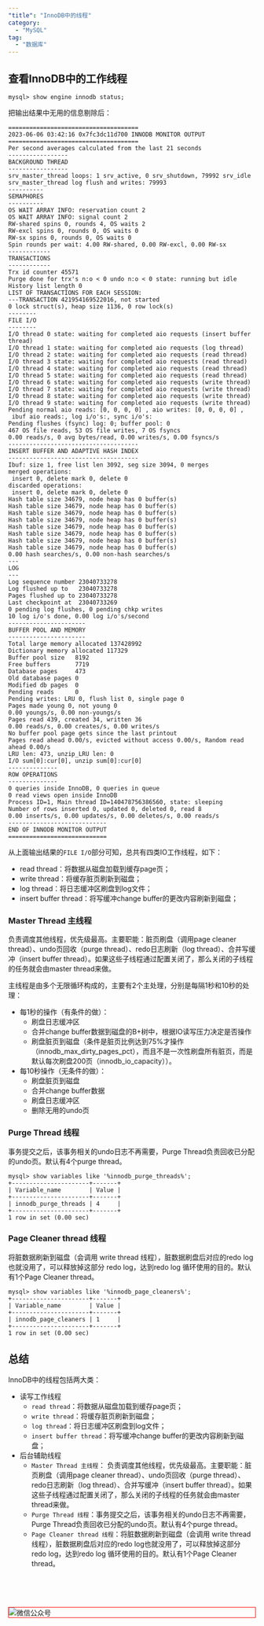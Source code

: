 ```yaml
---
"title": "InnoDB中的线程"
category:
  - "MySQL"
tag:
  - "数据库"
---
```


## 查看InnoDB中的工作线程

```
mysql> show engine innodb status;
```

把输出结果中无用的信息剔除后：

```
=====================================
2023-06-06 03:42:16 0x7fc3dc11d700 INNODB MONITOR OUTPUT
=====================================
Per second averages calculated from the last 21 seconds
-----------------
BACKGROUND THREAD
-----------------
srv_master_thread loops: 1 srv_active, 0 srv_shutdown, 79992 srv_idle
srv_master_thread log flush and writes: 79993
----------
SEMAPHORES
----------
OS WAIT ARRAY INFO: reservation count 2
OS WAIT ARRAY INFO: signal count 2
RW-shared spins 0, rounds 4, OS waits 2
RW-excl spins 0, rounds 0, OS waits 0
RW-sx spins 0, rounds 0, OS waits 0
Spin rounds per wait: 4.00 RW-shared, 0.00 RW-excl, 0.00 RW-sx
------------
TRANSACTIONS
------------
Trx id counter 45571
Purge done for trx's n:o < 0 undo n:o < 0 state: running but idle
History list length 0
LIST OF TRANSACTIONS FOR EACH SESSION:
---TRANSACTION 421954169522016, not started
0 lock struct(s), heap size 1136, 0 row lock(s)
--------
FILE I/O
--------
I/O thread 0 state: waiting for completed aio requests (insert buffer thread)
I/O thread 1 state: waiting for completed aio requests (log thread)
I/O thread 2 state: waiting for completed aio requests (read thread)
I/O thread 3 state: waiting for completed aio requests (read thread)
I/O thread 4 state: waiting for completed aio requests (read thread)
I/O thread 5 state: waiting for completed aio requests (read thread)
I/O thread 6 state: waiting for completed aio requests (write thread)
I/O thread 7 state: waiting for completed aio requests (write thread)
I/O thread 8 state: waiting for completed aio requests (write thread)
I/O thread 9 state: waiting for completed aio requests (write thread)
Pending normal aio reads: [0, 0, 0, 0] , aio writes: [0, 0, 0, 0] ,
 ibuf aio reads:, log i/o's:, sync i/o's:
Pending flushes (fsync) log: 0; buffer pool: 0
467 OS file reads, 53 OS file writes, 7 OS fsyncs
0.00 reads/s, 0 avg bytes/read, 0.00 writes/s, 0.00 fsyncs/s
-------------------------------------
INSERT BUFFER AND ADAPTIVE HASH INDEX
-------------------------------------
Ibuf: size 1, free list len 3092, seg size 3094, 0 merges
merged operations:
 insert 0, delete mark 0, delete 0
discarded operations:
 insert 0, delete mark 0, delete 0
Hash table size 34679, node heap has 0 buffer(s)
Hash table size 34679, node heap has 0 buffer(s)
Hash table size 34679, node heap has 0 buffer(s)
Hash table size 34679, node heap has 0 buffer(s)
Hash table size 34679, node heap has 0 buffer(s)
Hash table size 34679, node heap has 0 buffer(s)
Hash table size 34679, node heap has 0 buffer(s)
Hash table size 34679, node heap has 0 buffer(s)
0.00 hash searches/s, 0.00 non-hash searches/s
---
LOG
---
Log sequence number 23040733278
Log flushed up to   23040733278
Pages flushed up to 23040733278
Last checkpoint at  23040733269
0 pending log flushes, 0 pending chkp writes
10 log i/o's done, 0.00 log i/o's/second
----------------------
BUFFER POOL AND MEMORY
----------------------
Total large memory allocated 137428992
Dictionary memory allocated 117329
Buffer pool size   8192
Free buffers       7719
Database pages     473
Old database pages 0
Modified db pages  0
Pending reads      0
Pending writes: LRU 0, flush list 0, single page 0
Pages made young 0, not young 0
0.00 youngs/s, 0.00 non-youngs/s
Pages read 439, created 34, written 36
0.00 reads/s, 0.00 creates/s, 0.00 writes/s
No buffer pool page gets since the last printout
Pages read ahead 0.00/s, evicted without access 0.00/s, Random read ahead 0.00/s
LRU len: 473, unzip_LRU len: 0
I/O sum[0]:cur[0], unzip sum[0]:cur[0]
--------------
ROW OPERATIONS
--------------
0 queries inside InnoDB, 0 queries in queue
0 read views open inside InnoDB
Process ID=1, Main thread ID=140478756386560, state: sleeping
Number of rows inserted 0, updated 0, deleted 0, read 8
0.00 inserts/s, 0.00 updates/s, 0.00 deletes/s, 0.00 reads/s
----------------------------
END OF INNODB MONITOR OUTPUT
============================
```

从上面输出结果的`FILE I/O`部分可知，总共有四类IO工作线程，如下：
- read thread：将数据从磁盘加载到缓存page页；
- write thread：将缓存脏页刷新到磁盘；
- log thread：将日志缓冲区刷盘到log文件；
- insert buffer thread：将写缓冲change buffer的更改内容刷新到磁盘；



### Master Thread 主线程

负责调度其他线程，优先级最高。主要职能：脏页刷盘（调用page cleaner thread）、undo页回收（purge thread）、redo日志刷新（log thread）、合并写缓冲（insert buffer thread）。如果这些子线程通过配置关闭了，那么关闭的子线程的任务就会由master thread来做。

主线程是由多个无限循环构成的，主要有2个主处理，分别是每隔1秒和10秒的处理：

- 每1秒的操作（有条件的做）：
  - 刷盘日志缓冲区
  - 合并change buffer数据到磁盘的B+树中，根据IO读写压力决定是否操作
  - 刷盘脏页到磁盘（条件是脏页比例达到75%才操作（innodb_max_dirty_pages_pct），而且不是一次性刷盘所有脏页，而是默认每次刷盘200页（innodb_io_capacity））。
- 每10秒操作（无条件的做）：
  - 刷盘脏页到磁盘
  - 合并change buffer数据
  - 刷盘日志缓冲区
  - 删除无用的undo页


### Purge Thread 线程

事务提交之后，该事务相关的undo日志不再需要，Purge Thread负责回收已分配的undo页。默认有4个purge thread。

```
mysql> show variables like '%innodb_purge_threads%';
+----------------------+-------+
| Variable_name        | Value |
+----------------------+-------+
| innodb_purge_threads | 4     |
+----------------------+-------+
1 row in set (0.00 sec)
```

### Page Cleaner thread 线程

将脏数据刷新到磁盘（会调用 write thread 线程），脏数据刷盘后对应的redo log也就没用了，可以释放掉这部分 redo log，达到redo log 循环使用的目的。默认有1个Page Cleaner thread。

```
mysql> show variables like '%innodb_page_cleaners%';
+----------------------+-------+
| Variable_name        | Value |
+----------------------+-------+
| innodb_page_cleaners | 1     |
+----------------------+-------+
1 row in set (0.00 sec)
```


## 总结

InnoDB中的线程包括两大类：
- 读写工作线程
  - `read thread`：将数据从磁盘加载到缓存page页；
  - `write thread`：将缓存脏页刷新到磁盘；
  - `log thread`：将日志缓冲区刷盘到log文件；
  - `insert buffer thread`：将写缓冲change buffer的更改内容刷新到磁盘；
- 后台辅助线程
  - `Master Thread 主线程`： 负责调度其他线程，优先级最高。主要职能：脏页刷盘（调用page cleaner thread）、undo页回收（purge thread）、redo日志刷新（log thread）、合并写缓冲（insert buffer thread）。如果这些子线程通过配置关闭了，那么关闭的子线程的任务就会由master thread来做。
  - `Purge Thread 线程`：事务提交之后，该事务相关的undo日志不再需要，Purge Thread负责回收已分配的undo页。默认有4个purge thread。
  - `Page Cleaner thread 线程`：将脏数据刷新到磁盘（会调用 write thread 线程），脏数据刷盘后对应的redo log也就没用了，可以释放掉这部分 redo log，达到redo log 循环使用的目的。默认有1个Page Cleaner thread。




<br /><br /><br />

<img style="border:1px red solid; display:block; margin:0 auto;" :src="$withBase('/qrcode.jpg')" alt="微信公众号" />


